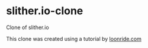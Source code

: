 # slither.io-clone
Clone of slither.io

This clone was created using a tutorial by [loonride.com](https://loonride.com/learn/phaser/slither-io-part-1)
